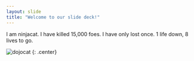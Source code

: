 ```yaml
---
layout: slide
title: "Welcome to our slide deck!"
---
```


I am ninjacat. I have killed 15,000 foes. I have only lost once. 1 life down, 8 lives to go. 

![dojocat](https://octodex.github.com/images/dojocat.jpg)
{: .center}
